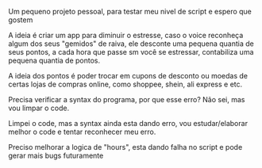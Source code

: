 Um pequeno projeto pessoal, para testar meu nivel de script e espero que gostem


A ideia é criar um app para diminuir o estresse, caso o voice reconheça algum dos seus "gemidos" de raiva, ele desconte uma pequena quantia de seus pontos, a cada hora que passe sm você se estressar, contabiliza uma pequena quantia de pontos.

A ideia dos pontos é poder trocar em cupons de desconto ou moedas de certas lojas de compras online, como shoppee, shein, ali express e etc.

Precisa verificar a syntax do programa, por que esse erro? Não sei, mas vou limpar o code.

Limpei o code, mas a syntax ainda esta dando erro, vou estudar/elaborar melhor o code e tentar reconhecer meu erro.

Preciso melhorar a logica de "hours", esta dando falha no script e pode gerar mais bugs futuramente
